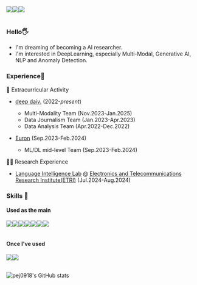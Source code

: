 <div align="left">
  
<div style="display:flex; flex-direction:row;">
    <a href="https://www.instagram.com/01j_kr/">
        <img src="https://img.shields.io/badge/Instagram-E4405F?style=for-the-badge&logo=Instagram&logoColor=white"> 
    </a>
    <a href="mailto:pej0918@ewhain.net">
        <img src="https://img.shields.io/badge/Gmail-EA4335?style=for-the-badge&logo=Gmail&logoColor=white"> 
    </a>
   <a href="https://pej2834.tistory.com">
        <img src="https://img.shields.io/badge/Tistory-000000?style=for-the-badge&logo=Tistory&logoColor=white"> 
    </a>
</div><br>
  
### Hello🖐️
* I'm dreaming of becoming a AI researcher.
* I'm interested in DeepLearning, especially Multi-Modal, Generative AI, NLP and Anomaly Detection.
  
### Experience🔭     
🤹 Extracurricular Activity     
- [deep daiv.](https://deepdaiv.oopy.io/) (2022-*present*)
  - Multi-Modality Team (Nov.2023-Jan.2025)
  - Data Journalism Team (Jan.2023-Apr.2023)
  - Data Analysis Team (Apr.2022-Dec.2022)

- [Euron](https://github.com/Ewha-Euron) (Sep.2023-Feb.2024)
  - ML/DL mid-level Team (Sep.2023-Feb.2024)

🧑‍💻 Research Experience   
- [Language Intelligence Lab](https://etri-xainlp.github.io/) @ [Electronics and Telecommunications Research Institute(ETRI)](https://www.etri.re.kr/eng/main/main.etri) (Jul.2024-Aug.2024)   

    
### Skills 🔨
#### Used as the  main
<div style="display:flex; flex-direction:row;">
    <img src="https://img.shields.io/badge/python-3776AB?style=flat-square&logo=python&logoColor=white"> 
    <img src="https://img.shields.io/badge/Pytorch-EE4C2C?style=flat&logo=pytorch&logoColor=white"/>
    <img src="https://img.shields.io/badge/MySQL-4479A1?style=flat&logo=mysql&logoColor=white"/>
    <img src="https://img.shields.io/badge/html5-E34F26?style=flat-square&logo=html5&logoColor=white"> 
    <img src="https://img.shields.io/badge/css-1572B6?style=flat-square&logo=css3&logoColor=white"> 
    <img src="https://img.shields.io/badge/javascript-F7DF1E?style=flat-square&logo=javascript&logoColor=black"> 
    <img src="https://img.shields.io/badge/bootstrap-7952B3?style=flat-square&logo=bootstrap&logoColor=white">
</div><br>

#### Once I've used
<div style="display:flex; flex-direction:row;">
      <img src="https://img.shields.io/badge/Java-007396?style=for-the-badge&logo=Java&logoColor=white"> 
    <!--<img src="https://img.shields.io/badge/Gradle-02303A?style=for-the-badge&logo=gradle&logoColor=white"> -->
    <img src="https://img.shields.io/badge/oracle-F80000?style=for-the-badge&logo=oracle&logoColor=white"> 
</div><br>
</div>

![pej0918's GitHub stats](https://github-readme-stats.vercel.app/api?username=pej0918&show_icons=true&theme=graywhite&hide_border=false&count_private=true)
